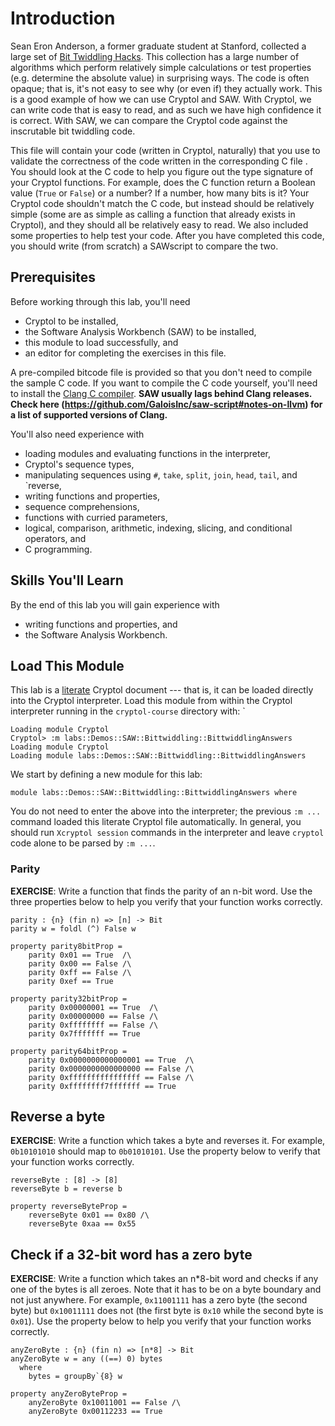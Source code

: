 # Introduction

Sean Eron Anderson, a former graduate student at Stanford, collected a
large set of [Bit Twiddling
Hacks](https://graphics.stanford.edu/~seander/bithacks.html). This
collection has a large number of algorithms which perform relatively
simple calculations or test properties (e.g. determine the absolute
value) in surprising ways. The code is often opaque; that is, it's not
easy to see why (or even if) they actually work. This is a good
example of how we can use Cryptol and SAW. With Cryptol, we can write
code that is easy to read, and as such we have high confidence it is
correct. With SAW, we can compare the Cryptol code against the
inscrutable bit twiddling code.

This file will contain your code (written in Cryptol, naturally) that
you use to validate the correctness of the code written in the
corresponding C file [](bittwiddling.c). You should look at the C code
to help you figure out the type signature of your Cryptol
functions. For example, does the C function return a Boolean value
(`True` or `False`) or a number? If a number, how many bits is it?
Your Cryptol code shouldn't match the C code, but instead should be
relatively simple (some are as simple as calling a function that
already exists in Cryptol), and they should all be relatively easy to
read. We also included some properties to help test your code. After
you have completed this code, you should write (from scratch) a
SAWscript to compare the two.

## Prerequisites

Before working through this lab, you'll need
  * Cryptol to be installed,
  * the Software Analysis Workbench (SAW) to be installed,
  * this module to load successfully, and
  * an editor for completing the exercises in this file.

A pre-compiled bitcode file is provided so that you don't need to
compile the sample C code. If you want to compile the C code yourself,
you'll need to install the [Clang C
compiler](https://clang.llvm.org/). **SAW usually lags behind Clang
releases. Check here
(https://github.com/GaloisInc/saw-script#notes-on-llvm) for a list of
supported versions of Clang.**
  
You'll also need experience with
  * loading modules and evaluating functions in the interpreter,
  * Cryptol's sequence types,
  * manipulating sequences using `#`, `take`, `split`, `join`, `head`,
    `tail`, and `reverse,
  * writing functions and properties,
  * sequence comprehensions,
  * functions with curried parameters,
  * logical, comparison, arithmetic, indexing, slicing, and
    conditional operators, and
  * C programming.

## Skills You'll Learn

By the end of this lab you will gain experience with
  * writing functions and properties, and
  * the Software Analysis Workbench.

## Load This Module

This lab is a [literate](https://en.wikipedia.org/wiki/Literate_programming)
Cryptol document --- that is, it can be loaded directly into the Cryptol
interpreter. Load this module from within the Cryptol interpreter running
in the `cryptol-course` directory with:
`
```Xcryptol session
Loading module Cryptol
Cryptol> :m labs::Demos::SAW::Bittwiddling::BittwiddlingAnswers
Loading module Cryptol
Loading module labs::Demos::SAW::Bittwiddling::BittwiddlingAnswers
```

We start by defining a new module for this lab:

```cryptol
module labs::Demos::SAW::Bittwiddling::BittwiddlingAnswers where
```

You do not need to enter the above into the interpreter; the previous 
`:m ...` command loaded this literate Cryptol file automatically.
In general, you should run `Xcryptol session` commands in the 
interpreter and leave `cryptol` code alone to be parsed by `:m ...`.

### Parity

**EXERCISE**: Write a function that finds the parity of an n-bit
word. Use the three properties below to help you verify that your
function works correctly.

```cryptol
parity : {n} (fin n) => [n] -> Bit
parity w = foldl (^) False w
```

```cryptol
property parity8bitProp =
    parity 0x01 == True  /\
    parity 0x00 == False /\
    parity 0xff == False /\
    parity 0xef == True
```

```cryptol
property parity32bitProp =
    parity 0x00000001 == True  /\
    parity 0x00000000 == False /\
    parity 0xffffffff == False /\
    parity 0x7fffffff == True
```

```cryptol
property parity64bitProp =
    parity 0x0000000000000001 == True  /\
    parity 0x0000000000000000 == False /\
    parity 0xffffffffffffffff == False /\
    parity 0xffffffff7fffffff == True
```

## Reverse a byte

**EXERCISE**: Write a function which takes a byte and reverses it. For
example, `0b10101010` should map to `0b01010101`. Use the property
below to verify that your function works correctly.

```cryptol
reverseByte : [8] -> [8]
reverseByte b = reverse b
```

```cryptol
property reverseByteProp =
    reverseByte 0x01 == 0x80 /\
    reverseByte 0xaa == 0x55
```

## Check if a 32-bit word has a zero byte

**EXERCISE**: Write a function which takes an n*8-bit word and checks
if any one of the bytes is all zeroes. Note that it has to be on a
byte boundary and not just anywhere. For example, `0x11001111` has a
zero byte (the second byte) but `0x10011111` does not (the first byte
is `0x10` while the second byte is `0x01`). Use the property below to
help you verify that your function works correctly.

```cryptol
anyZeroByte : {n} (fin n) => [n*8] -> Bit
anyZeroByte w = any ((==) 0) bytes
  where
    bytes = groupBy`{8} w
```

```cryptol
property anyZeroByteProp =
    anyZeroByte 0x10011001 == False /\
    anyZeroByte 0x00112233 == True
```
